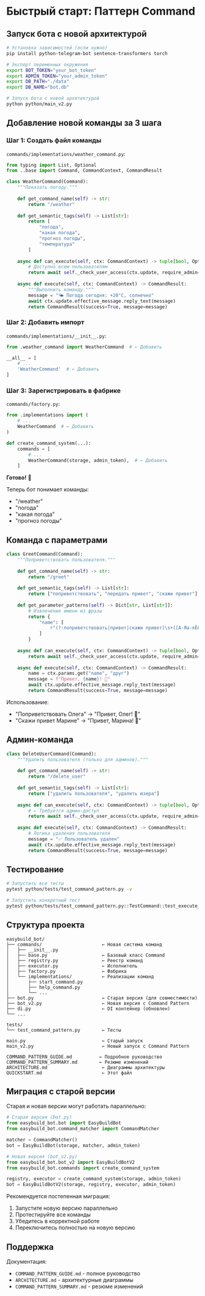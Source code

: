 # Быстрый старт: Паттерн Command

## Запуск бота с новой архитектурой

```bash
# Установка зависимостей (если нужно)
pip install python-telegram-bot sentence-transformers torch

# Экспорт переменных окружения
export BOT_TOKEN="your_bot_token"
export ADMIN_TOKEN="your_admin_token"
export DB_PATH="./data"
export DB_NAME="bot.db"

# Запуск бота с новой архитектурой
python python/main_v2.py
```

## Добавление новой команды за 3 шага

### Шаг 1: Создать файл команды

`commands/implementations/weather_command.py`:

```python
from typing import List, Optional
from ..base import Command, CommandContext, CommandResult

class WeatherCommand(Command):
    """Показать погоду."""
    
    def get_command_name(self) -> str:
        return "/weather"
    
    def get_semantic_tags(self) -> List[str]:
        return [
            "погода",
            "какая погода",
            "прогноз погоды",
            "температура"
        ]
    
    async def can_execute(self, ctx: CommandContext) -> tuple[bool, Optional[str]]:
        # Доступно всем пользователям
        return await self._check_user_access(ctx.update, require_admin=False)
    
    async def execute(self, ctx: CommandContext) -> CommandResult:
        """Выполнить команду."""
        message = "🌤️ Погода сегодня: +20°C, солнечно"
        await ctx.update.effective_message.reply_text(message)
        return CommandResult(success=True, message=message)
```

### Шаг 2: Добавить импорт

`commands/implementations/__init__.py`:

```python
from .weather_command import WeatherCommand  # ← Добавить

__all__ = [
    # ...
    'WeatherCommand'  # ← Добавить
]
```

### Шаг 3: Зарегистрировать в фабрике

`commands/factory.py`:

```python
from .implementations import (
    # ...
    WeatherCommand  # ← Добавить
)

def create_command_system(...):
    commands = [
        # ...
        WeatherCommand(storage, admin_token),  # ← Добавить
    ]
```

**Готово!** 🎉

Теперь бот понимает команды:
- "/weather"
- "погода"
- "какая погода"
- "прогноз погоды"

## Команда с параметрами

```python
class GreetCommand(Command):
    """Поприветствовать пользователя."""
    
    def get_command_name(self) -> str:
        return "/greet"
    
    def get_semantic_tags(self) -> List[str]:
        return ["поприветствовать", "передать привет", "скажи привет"]
    
    def get_parameter_patterns(self) -> Dict[str, List[str]]:
        # Извлечение имени из фразы
        return {
            "name": [
                r"(?:поприветствовать|привет|скажи привет)\s+([А-Яа-яЁё]+)",
            ]
        }
    
    async def can_execute(self, ctx: CommandContext) -> tuple[bool, Optional[str]]:
        return await self._check_user_access(ctx.update, require_admin=False)
    
    async def execute(self, ctx: CommandContext) -> CommandResult:
        name = ctx.params.get("name", "друг")
        message = f"Привет, {name}! 👋"
        await ctx.update.effective_message.reply_text(message)
        return CommandResult(success=True, message=message)
```

Использование:
- "Поприветствовать Олега" → "Привет, Олег! 👋"
- "Скажи привет Марине" → "Привет, Марина! 👋"

## Админ-команда

```python
class DeleteUserCommand(Command):
    """Удалить пользователя (только для админов)."""
    
    def get_command_name(self) -> str:
        return "/delete_user"
    
    def get_semantic_tags(self) -> List[str]:
        return ["удалить пользователя", "удалить юзера"]
    
    async def can_execute(self, ctx: CommandContext) -> tuple[bool, Optional[str]]:
        # ← Требуется админ-доступ
        return await self._check_user_access(ctx.update, require_admin=True)
    
    async def execute(self, ctx: CommandContext) -> CommandResult:
        # Логика удаления пользователя
        message = "✅ Пользователь удален"
        await ctx.update.effective_message.reply_text(message)
        return CommandResult(success=True, message=message)
```

## Тестирование

```bash
# Запустить все тесты
pytest python/tests/test_command_pattern.py -v

# Запустить конкретный тест
pytest python/tests/test_command_pattern.py::TestCommand::test_execute_success -v
```

## Структура проекта

```
easybuild_bot/
├── commands/                      ← Новая система команд
│   ├── __init__.py
│   ├── base.py                    ← Базовый класс Command
│   ├── registry.py                ← Реестр команд
│   ├── executor.py                ← Исполнитель
│   ├── factory.py                 ← Фабрика
│   └── implementations/           ← Реализации команд
│       ├── start_command.py
│       ├── help_command.py
│       └── ...
├── bot.py                         ← Старая версия (для совместимости)
├── bot_v2.py                      ← Новая версия с Command Pattern
├── di.py                          ← DI контейнер (обновлен)
└── ...

tests/
└── test_command_pattern.py        ← Тесты

main.py                            ← Старый запуск
main_v2.py                         ← Новый запуск с Command Pattern

COMMAND_PATTERN_GUIDE.md          ← Подробное руководство
COMMAND_PATTERN_SUMMARY.md        ← Резюме изменений
ARCHITECTURE.md                    ← Диаграммы архитектуры
QUICKSTART.md                      ← Этот файл
```

## Миграция с старой версии

Старая и новая версии могут работать параллельно:

```python
# Старая версия (bot.py)
from easybuild_bot.bot import EasyBuildBot
from easybuild_bot.command_matcher import CommandMatcher

matcher = CommandMatcher()
bot = EasyBuildBot(storage, matcher, admin_token)

# Новая версия (bot_v2.py)
from easybuild_bot.bot_v2 import EasyBuildBotV2
from easybuild_bot.commands import create_command_system

registry, executor = create_command_system(storage, admin_token)
bot = EasyBuildBotV2(storage, registry, executor, admin_token)
```

Рекомендуется постепенная миграция:
1. Запустите новую версию параллельно
2. Протестируйте все команды
3. Убедитесь в корректной работе
4. Переключитесь полностью на новую версию

## Поддержка

Документация:
- `COMMAND_PATTERN_GUIDE.md` - полное руководство
- `ARCHITECTURE.md` - архитектурные диаграммы
- `COMMAND_PATTERN_SUMMARY.md` - резюме изменений

